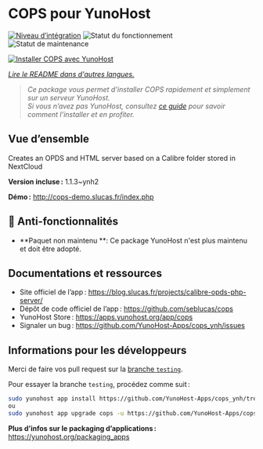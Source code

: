 <!--
Nota bene : ce README est automatiquement généré par <https://github.com/YunoHost/apps/tree/master/tools/readme_generator>
Il NE doit PAS être modifié à la main.
-->

# COPS pour YunoHost

[![Niveau d’intégration](https://dash.yunohost.org/integration/cops.svg)](https://dash.yunohost.org/appci/app/cops) ![Statut du fonctionnement](https://ci-apps.yunohost.org/ci/badges/cops.status.svg) ![Statut de maintenance](https://ci-apps.yunohost.org/ci/badges/cops.maintain.svg)

[![Installer COPS avec YunoHost](https://install-app.yunohost.org/install-with-yunohost.svg)](https://install-app.yunohost.org/?app=cops)

*[Lire le README dans d'autres langues.](./ALL_README.md)*

> *Ce package vous permet d’installer COPS rapidement et simplement sur un serveur YunoHost.*  
> *Si vous n’avez pas YunoHost, consultez [ce guide](https://yunohost.org/install) pour savoir comment l’installer et en profiter.*

## Vue d’ensemble

Creates an OPDS and HTML server based on a Calibre folder stored in NextCloud


**Version incluse :** 1.1.3~ynh2

**Démo :** <http://cops-demo.slucas.fr/index.php>
## :red_circle: Anti-fonctionnalités

- **Paquet non maintenu **: Ce package YunoHost n'est plus maintenu et doit être adopté.

## Documentations et ressources

- Site officiel de l’app : <https://blog.slucas.fr/projects/calibre-opds-php-server/>
- Dépôt de code officiel de l’app : <https://github.com/seblucas/cops>
- YunoHost Store : <https://apps.yunohost.org/app/cops>
- Signaler un bug : <https://github.com/YunoHost-Apps/cops_ynh/issues>

## Informations pour les développeurs

Merci de faire vos pull request sur la [branche `testing`](https://github.com/YunoHost-Apps/cops_ynh/tree/testing).

Pour essayer la branche `testing`, procédez comme suit :

```bash
sudo yunohost app install https://github.com/YunoHost-Apps/cops_ynh/tree/testing --debug
ou
sudo yunohost app upgrade cops -u https://github.com/YunoHost-Apps/cops_ynh/tree/testing --debug
```

**Plus d’infos sur le packaging d’applications :** <https://yunohost.org/packaging_apps>
